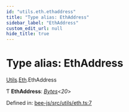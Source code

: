 ```yaml
---
id: "utils.eth.ethaddress"
title: "Type alias: EthAddress"
sidebar_label: "EthAddress"
custom_edit_url: null
hide_title: true
---
```


# Type alias: EthAddress

[Utils](../modules/utils.md).[Eth](../modules/utils.eth.md).EthAddress

Ƭ **EthAddress**: [*Bytes*](../interfaces/utils.bytes.bytes.md)<*20*\>

Defined in: [bee-js/src/utils/eth.ts:7](https://github.com/ethersphere/bee-js/blob/0ac3a7d/src/utils/eth.ts#L7)
